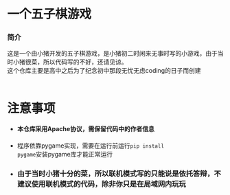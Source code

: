 # 一个五子棋游戏
### 简介
这是一个由小猪开发的五子棋游戏，是小猪初二时闲来无事时写的小游戏，由于当时小猪很菜，所以代码写的不好，还请见谅。</br>
这个仓库主要是高中之后为了纪念初中那段无忧无虑coding的日子而创建</br>
</br>
# 注意事项
* #### 本仓库采用Apache协议，需保留代码中的作者信息
* 程序依靠pygame实现，需要在运行前运行<code>pip install pygame</code>安装pygame库才能正常运行
* ### 由于当时小猪十分的菜，所以联机模式写的只能说是依托答辩，不建议使用联机模式的代码，除非你只是在局域网内玩玩
